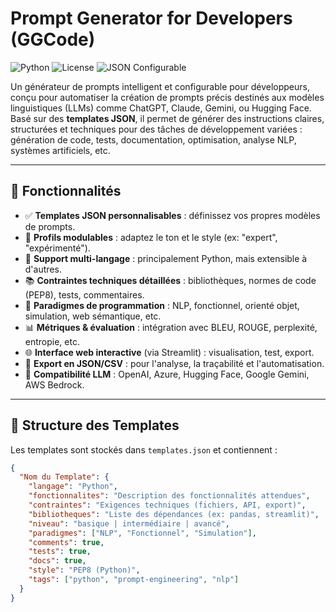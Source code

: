 # Prompt Generator for Developers (GGCode)

![Python](https://img.shields.io/badge/Python-3.8%2B-blue)
![License](https://img.shields.io/badge/License-MIT-green)
![JSON Configurable](https://img.shields.io/badge/Config-JSON-blueviolet)

Un générateur de prompts intelligent et configurable pour développeurs, conçu pour automatiser la création de prompts précis destinés aux modèles linguistiques (LLMs) comme ChatGPT, Claude, Gemini, ou Hugging Face. Basé sur des **templates JSON**, il permet de générer des instructions claires, structurées et techniques pour des tâches de développement variées : génération de code, tests, documentation, optimisation, analyse NLP, systèmes artificiels, etc.

---

## 🌟 Fonctionnalités

- ✅ **Templates JSON personnalisables** : définissez vos propres modèles de prompts.
- 🔧 **Profils modulables** : adaptez le ton et le style (ex: "expert", "expérimenté").
- 🐍 **Support multi-langage** : principalement Python, mais extensible à d'autres.
- 📚 **Contraintes techniques détaillées** : bibliothèques, normes de code (PEP8), tests, commentaires.
- 🧠 **Paradigmes de programmation** : NLP, fonctionnel, orienté objet, simulation, web sémantique, etc.
- 📊 **Métriques & évaluation** : intégration avec BLEU, ROUGE, perplexité, entropie, etc.
- 🌐 **Interface web interactive** (via Streamlit) : visualisation, test, export.
- 💾 **Export en JSON/CSV** : pour l'analyse, la traçabilité et l'automatisation.
- 🤖 **Compatibilité LLM** : OpenAI, Azure, Hugging Face, Google Gemini, AWS Bedrock.

---

## 📁 Structure des Templates

Les templates sont stockés dans `templates.json` et contiennent :

```json
{
  "Nom du Template": {
    "langage": "Python",
    "fonctionnalites": "Description des fonctionnalités attendues",
    "contraintes": "Exigences techniques (fichiers, API, export)",
    "bibliotheques": "Liste des dépendances (ex: pandas, streamlit)",
    "niveau": "basique | intermédiaire | avancé",
    "paradigmes": ["NLP", "Fonctionnel", "Simulation"],
    "comments": true,
    "tests": true,
    "docs": true,
    "style": "PEP8 (Python)",
    "tags": ["python", "prompt-engineering", "nlp"]
  }
}